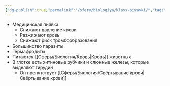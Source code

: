 ```yaml
---
{"dg-publish":true,"permalink":"/sfery/biologiya/klass-piyavki/","tags":["Зоология"]}
---
```


 - Медицинская пиявка 
	- Снижают давление крови
	- Разжижают кровь
	- Снижают риск тромбообразования
- Большинство паразиты
- Гермафродиты
- Питаются [[Сферы/Биология/Кровь\|Кровь]] животных
- В глотке есть хитиновые зубчики и слюнные железы, которые выделяют гирудин
	- Он препятствует [[Сферы/Биология/Свёртывание крови\|Свёртывание крови]] 